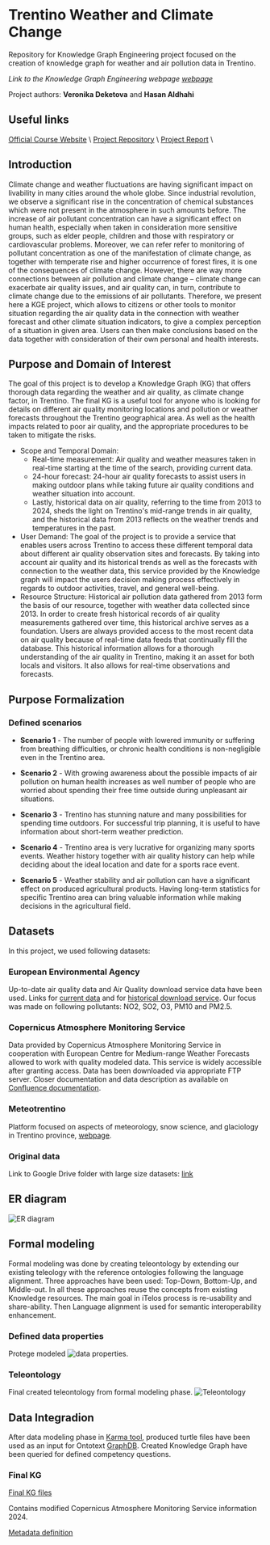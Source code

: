 # Trentino Weather and Climate Change
Repository for Knowledge Graph Engineering project focused on the creation of knowledge graph for weather and air pollution data in Trentino.

*Link to the Knowledge Graph Engineering webpage [webpage](https://unitn-knowledge-graph-engineering.github.io/KGE2023-website/)*

Project authors: **Veronika Deketova** and **Hasan Aldhahi**

## Useful links
[Official Course Website](https://unitn-knowledge-graph-engineering.github.io/KGE2023-website/) \\
[Project Repository](https://github.com/deketver/Trentino_weather_climate_change) \\
[Project Report](https://github.com/deketver/Trentino_weather_climate_change/blob/master/Documentation/KGE_2023___Trentino_Climate_Change_st.pdf) \\

## Introduction
Climate change and weather fluctuations are having significant impact on livability in many cities around the whole globe. Since industrial revolution, we observe a significant rise in the concentration of chemical substances which were not present in the atmosphere in such amounts before. The increase of air pollutant concentration can have a significant effect on human health, especially when taken in consideration more sensitive groups, such as elder people, children
and those with respiratory or cardiovascular problems. Moreover, we can refer refer to monitoring of pollutant concentration as one of the manifestation of climate change, as together with temperate rise and higher occurrence of forest fires, it is one of the consequences of climate
change. However, there are way more connections between air pollution and climate change – climate change can exacerbate air quality issues, and air quality can, in turn, contribute to climate change due to the emissions of air pollutants.
Therefore, we present here a KGE project, which allows to citizens or other tools to monitor
situation regarding the air quality data in the connection with weather forecast and other climate
situation indicators, to give a complex perception of a situation in given area. Users can then
make conclusions based on the data together with consideration of their own personal and
health interests.

## Purpose and Domain of Interest
The goal of this project is to develop a Knowledge Graph (KG) that offers thorough data regarding the weather and air quality, as climate change factor, in Trentino. The final KG is a useful tool for anyone who is looking for details on different air quality monitoring locations and pollution or weather forecasts throughout the Trentino geographical area. As well as the health impacts related to poor air quality, and the appropriate procedures to be taken to mitigate the risks. 
- Scope and Temporal Domain: 
  - Real-time measurement: Air quality and weather measures taken in real-time starting at the time of the search, providing current data.
  - 24-hour forecast: 24-hour air quality forecasts to assist users in making outdoor plans while taking future air quality conditions and weather situation into account.
  - Lastly, historical data on air quality, referring to the time from 2013 to 2024, sheds the light on Trentino's mid-range trends in air quality, and the historical data from 2013 reflects on the weather trends and temperatures in the past. 
- User Demand:
 The goal of the project is to provide a service that enables users across Trentino to access these different temporal data about different air quality observation sites and forecasts. By taking into account air quality and its historical trends as well as the forecasts with connection to the weather data, this service provided by the Knowledge graph will impact the users decision making process effectively in regards to outdoor activities, travel, and general well-being.
- Resource Structure:
Historical air pollution data gathered from 2013 form the basis of our resource, together with weather data collected since 2013. In order to create fresh historical records of air quality measurements gathered over time, this historical archive serves as a foundation. Users are always provided access to the most recent data on air quality because of real-time data feeds that continually fill the database. This historical information allows for a thorough understanding of the air quality in Trentino, making it an asset for both locals and visitors. It also allows for real-time observations and forecasts.

## Purpose Formalization
### Defined scenarios

- **Scenario 1** - The number of people with lowered immunity or suffering from breathing difficulties, or chronic health conditions is non-negligible even in the Trentino area. 

- **Scenario 2** - With growing awareness about the possible impacts of air pollution on human health increases as well number of people who are worried about spending their free time outside during unpleasant air situations. 

- **Scenario 3** - Trentino has stunning nature and many possibilities for spending time outdoors. For successful trip planning, it is useful to have information about short-term weather prediction.

- **Scenario 4** - Trentino area is very lucrative for organizing many sports events. Weather history together with air quality history can help while deciding about the ideal location and date for a sports race event.

- **Scenario 5** - Weather stability and air pollution can have a significant effect on produced agricultural products. Having long-term statistics for specific Trentino area can bring valuable information while making decisions in the agricultural field.

## Datasets
In this project, we used following datasets:
### European Environmental Agency
Up-to-date air quality data and Air Quality download service data have been used. Links for [current data](https://www.eea.europa.eu/data-and-maps/explore-interactive-maps/up-to-date-air-quality-data) and for [historical download service](https://www.eea.europa.eu/en/datahub/datahubitem-view/778ef9f5-6293-4846-badd-56a29c70880d). 
Our focus was made on following pollutants: NO2, SO2, O3, PM10 and PM2.5.

### Copernicus Atmosphere Monitoring Service
Data provided by Copernicus Atmosphere Monitoring Service in cooperation with  European Centre for Medium-range Weather Forecasts allowed to work with quality modeled data.
This service is widely accessible after granting access. Data has been downloaded via appropriate FTP server. Closer documentation and data description as available on 
[Confluence documentation](https://confluence.ecmwf.int/display/CKB/FTP+access+to+CAMS+global+data).

### Meteotrentino 
Platform focused on aspects of meteorology, snow science, and glaciology in Trentino province, [webpage](https://www.meteotrentino.it/index.html##!/home).

### Original data
Link to Google Drive folder with large size datasets: [link](https://drive.google.com/drive/folders/1tZI8BMREt87-yXYlQ85zoB6EBXQoENP5?usp=sharing)

## ER diagram
![ER diagram](/Phase_5-Data_definition/ER_diagram/ER_diagram.png)

## Formal modeling
Formal modeling was done by creating teleontology by extending our existing teleology with the reference ontologies following the language alignment. Three approaches have been used: Top-Down, Bottom-Up, and Middle-out. In all these approaches reuse the concepts from existing Knowledge resources. The main goal in iTelos process is re-usability and share-ability. Then Language alignment is used for semantic interoperability enhancement. 

### Defined data properties
Protege modeled 
![data properties](/Phase_2-Information_gathering/protege.jpeg).

### Teleontology
Final created teleontology from formal modeling phase.
![Teleontology](/Phase_4-Knowledge_definition/teleontology.jpg)

## Data Integradion

After data modeling phase in [Karma tool](https://usc-isi-i2.github.io/karma/), produced turtle files have been used as an input for Ontotext [GraphDB](https://www.ontotext.com/products/graphdb/). Created Knowledge Graph have been queried for defined competency questions.

### Final KG
[Final KG files](https://github.com/deketver/Trentino_weather_climate_change/tree/master/Phase_5-Data_definition)

Contains modified Copernicus Atmosphere Monitoring Service information 2024.

[Metadata definition](https://github.com/deketver/Trentino_weather_climate_change/blob/master/Documentation/metadata_definition.xlsx)
